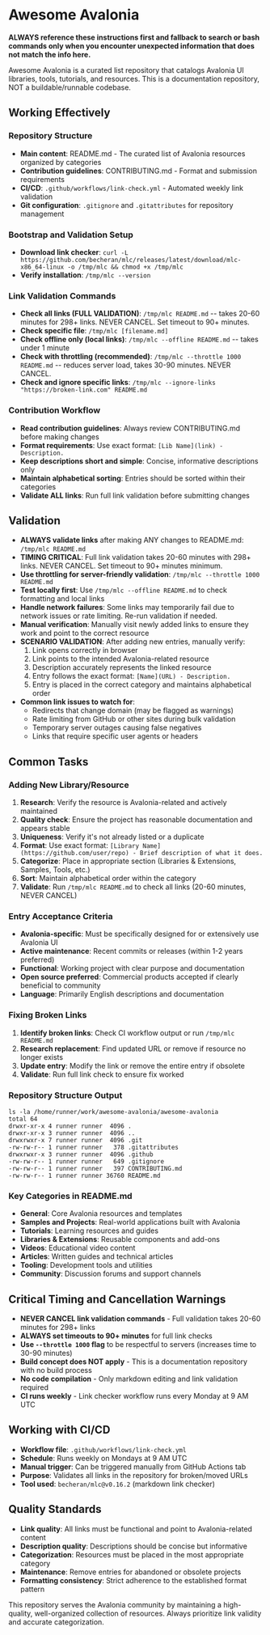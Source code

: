 # Awesome Avalonia

**ALWAYS reference these instructions first and fallback to search or bash commands only when you encounter unexpected information that does not match the info here.**

Awesome Avalonia is a curated list repository that catalogs Avalonia UI libraries, tools, tutorials, and resources. This is a documentation repository, NOT a buildable/runnable codebase.

## Working Effectively

### Repository Structure
- **Main content**: README.md - The curated list of Avalonia resources organized by categories
- **Contribution guidelines**: CONTRIBUTING.md - Format and submission requirements
- **CI/CD**: `.github/workflows/link-check.yml` - Automated weekly link validation
- **Git configuration**: `.gitignore` and `.gitattributes` for repository management

### Bootstrap and Validation Setup
- **Download link checker**: `curl -L https://github.com/becheran/mlc/releases/latest/download/mlc-x86_64-linux -o /tmp/mlc && chmod +x /tmp/mlc`
- **Verify installation**: `/tmp/mlc --version`

### Link Validation Commands
- **Check all links (FULL VALIDATION)**: `/tmp/mlc README.md` -- takes 20-60 minutes for 298+ links. NEVER CANCEL. Set timeout to 90+ minutes.
- **Check specific file**: `/tmp/mlc [filename.md]`
- **Check offline only (local links)**: `/tmp/mlc --offline README.md` -- takes under 1 minute
- **Check with throttling (recommended)**: `/tmp/mlc --throttle 1000 README.md` -- reduces server load, takes 30-90 minutes. NEVER CANCEL.
- **Check and ignore specific links**: `/tmp/mlc --ignore-links "https://broken-link.com" README.md`

### Contribution Workflow  
- **Read contribution guidelines**: Always review CONTRIBUTING.md before making changes
- **Format requirements**: Use exact format: `[Lib Name](link) - Description.`
- **Keep descriptions short and simple**: Concise, informative descriptions only
- **Maintain alphabetical sorting**: Entries should be sorted within their categories
- **Validate ALL links**: Run full link validation before submitting changes

## Validation
- **ALWAYS validate links** after making ANY changes to README.md: `/tmp/mlc README.md`
- **TIMING CRITICAL**: Full link validation takes 20-60 minutes with 298+ links. NEVER CANCEL. Set timeout to 90+ minutes minimum.
- **Use throttling for server-friendly validation**: `/tmp/mlc --throttle 1000 README.md`
- **Test locally first**: Use `/tmp/mlc --offline README.md` to check formatting and local links
- **Handle network failures**: Some links may temporarily fail due to network issues or rate limiting. Re-run validation if needed.
- **Manual verification**: Manually visit newly added links to ensure they work and point to the correct resource
- **SCENARIO VALIDATION**: After adding new entries, manually verify:
  1. Link opens correctly in browser
  2. Link points to the intended Avalonia-related resource
  3. Description accurately represents the linked resource
  4. Entry follows the exact format: `[Name](URL) - Description.`
  5. Entry is placed in the correct category and maintains alphabetical order
- **Common link issues to watch for**:
  - Redirects that change domain (may be flagged as warnings)
  - Rate limiting from GitHub or other sites during bulk validation
  - Temporary server outages causing false negatives
  - Links that require specific user agents or headers

## Common Tasks

### Adding New Library/Resource
1. **Research**: Verify the resource is Avalonia-related and actively maintained
2. **Quality check**: Ensure the project has reasonable documentation and appears stable
3. **Uniqueness**: Verify it's not already listed or a duplicate
4. **Format**: Use exact format: `[Library Name](https://github.com/user/repo) - Brief description of what it does.`
5. **Categorize**: Place in appropriate section (Libraries & Extensions, Samples, Tools, etc.)
6. **Sort**: Maintain alphabetical order within the category
7. **Validate**: Run `/tmp/mlc README.md` to check all links (20-60 minutes, NEVER CANCEL)

### Entry Acceptance Criteria
- **Avalonia-specific**: Must be specifically designed for or extensively use Avalonia UI
- **Active maintenance**: Recent commits or releases (within 1-2 years preferred)
- **Functional**: Working project with clear purpose and documentation
- **Open source preferred**: Commercial products accepted if clearly beneficial to community
- **Language**: Primarily English descriptions and documentation

### Fixing Broken Links  
1. **Identify broken links**: Check CI workflow output or run `/tmp/mlc README.md`
2. **Research replacement**: Find updated URL or remove if resource no longer exists
3. **Update entry**: Modify the link or remove the entire entry if obsolete
4. **Validate**: Run full link check to ensure fix worked

### Repository Structure Output
```
ls -la /home/runner/work/awesome-avalonia/awesome-avalonia
total 64
drwxr-xr-x 4 runner runner  4096 .
drwxr-xr-x 3 runner runner  4096 ..
drwxrwxr-x 7 runner runner  4096 .git
-rw-rw-r-- 1 runner runner   378 .gitattributes
drwxrwxr-x 3 runner runner  4096 .github
-rw-rw-r-- 1 runner runner   649 .gitignore
-rw-rw-r-- 1 runner runner   397 CONTRIBUTING.md
-rw-rw-r-- 1 runner runner 36760 README.md
```

### Key Categories in README.md
- **General**: Core Avalonia resources and templates
- **Samples and Projects**: Real-world applications built with Avalonia
- **Tutorials**: Learning resources and guides
- **Libraries & Extensions**: Reusable components and add-ons
- **Videos**: Educational video content
- **Articles**: Written guides and technical articles
- **Tooling**: Development tools and utilities
- **Community**: Discussion forums and support channels

## Critical Timing and Cancellation Warnings
- **NEVER CANCEL link validation commands** - Full validation takes 20-60 minutes for 298+ links
- **ALWAYS set timeouts to 90+ minutes** for full link checks
- **Use `--throttle 1000` flag** to be respectful to servers (increases time to 30-90 minutes)
- **Build concept does NOT apply** - This is a documentation repository with no build process
- **No code compilation** - Only markdown editing and link validation required
- **CI runs weekly** - Link checker workflow runs every Monday at 9 AM UTC

## Working with CI/CD
- **Workflow file**: `.github/workflows/link-check.yml`
- **Schedule**: Runs weekly on Mondays at 9 AM UTC
- **Manual trigger**: Can be triggered manually from GitHub Actions tab
- **Purpose**: Validates all links in the repository for broken/moved URLs
- **Tool used**: `becheran/mlc@v0.16.2` (markdown link checker)

## Quality Standards
- **Link quality**: All links must be functional and point to Avalonia-related content
- **Description quality**: Descriptions should be concise but informative
- **Categorization**: Resources must be placed in the most appropriate category
- **Maintenance**: Remove entries for abandoned or obsolete projects
- **Formatting consistency**: Strict adherence to the established format pattern

This repository serves the Avalonia community by maintaining a high-quality, well-organized collection of resources. Always prioritize link validity and accurate categorization.